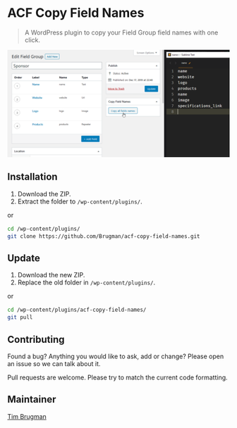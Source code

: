 # ACF Copy Field Names

> A WordPress plugin to copy your Field Group field names with one click.

![screenshot](/screenshot.png)

## Installation

1. Download the ZIP.
1. Extract the folder to `/wp-content/plugins/`.

or

```sh
cd /wp-content/plugins/
git clone https://github.com/Brugman/acf-copy-field-names.git
```

## Update

1. Download the new ZIP.
1. Replace the old folder in `/wp-content/plugins/`.

or

```sh
cd /wp-content/plugins/acf-copy-field-names/
git pull
```

## Contributing

Found a bug? Anything you would like to ask, add or change? Please open an issue so we can talk about it.

Pull requests are welcome. Please try to match the current code formatting.

## Maintainer

[Tim Brugman](https://github.com/Brugman)
